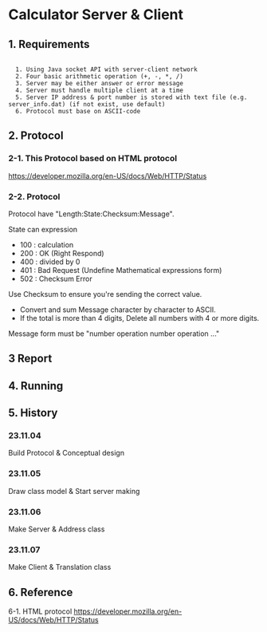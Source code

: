 # Calculator Server & Client

## 1. Requirements
<pre><code>
  1. Using Java socket API with server-client network
  2. Four basic arithmetic operation (+, -, *, /)
  3. Server may be either answer or error message
  4. Server must handle multiple client at a time
  5. Server IP address & port number is stored with text file (e.g. server_info.dat) (if not exist, use default)
  6. Protocol must base on ASCII-code
</code></pre>
  

## 2. Protocol
### 2-1. This Protocol based on HTML protocol 

<https://developer.mozilla.org/en-US/docs/Web/HTTP/Status>


### 2-2. Protocol

Protocol have "Length:State:Checksum:Message".

State can expression
- 100 : calculation
- 200 : OK (Right Respond)
- 400 : divided by 0
- 401 : Bad Request (Undefine Mathematical expressions form)
- 502 : Checksum Error

Use Checksum to ensure you're sending the correct value.
- Convert and sum Message character by character to ASCII.
- If the total is more than 4 digits, Delete all numbers with 4 or more digits.

Message form must be "number operation number operation ..."


## 3 Report


## 4. Running


## 5. History
### 23.11.04


Build Protocol & Conceptual design


### 23.11.05

Draw class model & Start server making


### 23.11.06
Make Server & Address class

### 23.11.07
Make Client & Translation class


## 6. Reference
6-1. HTML protocol <https://developer.mozilla.org/en-US/docs/Web/HTTP/Status>
